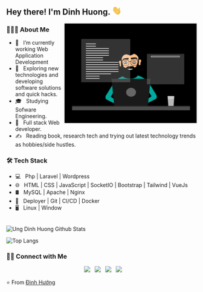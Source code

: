 <h2> Hey there! I'm Dinh Huong. <img src="https://github.com/udhuong/udhuong/blob/master/Hi.gif?raw=true" width="25"></h2>
<img align="right" alt="GIF" src="https://github.com/udhuong/udhuong/blob/master/human.gif?raw=true" width="350"/>

<h3> 👨🏻‍💻 About Me </h3>

- 🔭 &nbsp; I’m currently working Web Application Development
- 🤔 &nbsp; Exploring new technologies and developing software solutions and quick hacks.
- 🎓 &nbsp; Studying Sofware Engineering.
- 💼 &nbsp; Full stack Web developer.
- ✍️ &nbsp; Reading book, research tech and trying out latest technology trends as hobbies/side hustles.

<h3>🛠 Tech Stack</h3>

- 💻 &nbsp; Php | Laravel | Wordpress
- 🌐 &nbsp; HTML | CSS | JavaScript | SocketIO | Bootstrap | Tailwind | VueJs
- 🛢 &nbsp; MySQL | Apache | Nginx
- 🔧 &nbsp; Deployer | Git | CI/CD | Docker
- 🖥 &nbsp; Linux | Window

<br>

<img align="center" src="https://github-readme-stats.vercel.app/api?username=udhuong&include_all_commits=true&count_private=true&show_icons=true&line_height=20&theme=gruvbox" alt="Ung Dinh Huong Github Stats">

</br>

![Top Langs](https://github-readme-stats.vercel.app/api/top-langs/?username=trannluongg&layout=compact&text_color=daf7dc&bg_color=222222)

<h3> 🤝🏻 Connect with Me </h3>

<p align="center">
  &nbsp; <a href="#" target="_blank" rel="noopener noreferrer"><img src="https://img.icons8.com/plasticine/100/000000/skype.png" width="50" /></a>  
&nbsp; <a href="https://fb.com/ungdinhhuong" target="_blank" rel="noopener noreferrer"><img src="https://img.icons8.com/plasticine/100/000000/facebook.png" width="50" /></a>  
&nbsp; <a href="mailto:ungdinhhuong@gmail.com" target="_blank" rel="noopener noreferrer"><img src="https://img.icons8.com/plasticine/100/000000/gmail.png"  width="50" /></a>
  &nbsp; <a href="tel:0979102110" target="_blank" rel="noopener noreferrer"><img src="https://img.icons8.com/plasticine/100/000000/phone.png"  width="50" /></a>
</p>

⭐️ From [Đình Hướng](https://ungdinhhuong.com)
